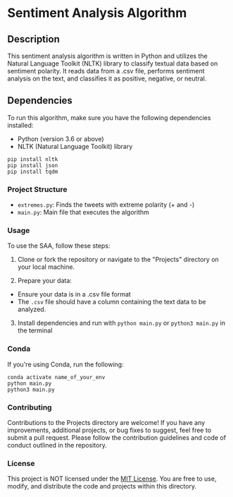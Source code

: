 # Sentiment Analysis Algorithm

## Description

This sentiment analysis algorithm is written in Python and utilizes the Natural Language Toolkit (NLTK) library to classify textual data based on sentiment polarity. It reads data from a .csv file, performs sentiment analysis on the text, and classifies it as positive, negative, or neutral.

## Dependencies

To run this algorithm, make sure you have the following dependencies installed:

- Python (version 3.6 or above)
- NLTK (Natural Language Toolkit) library

```shell
pip install nltk
pip install json
pip install tqdm
```

### Project Structure

- `extremes.py`: Finds the tweets with extreme polarity (+ and -)
- `main.py`: Main file that executes the algorithm

### Usage

To use the SAA, follow these steps:

1. Clone or fork the repository or navigate to the "Projects" directory on your local machine.

2. Prepare your data:
  - Ensure your data is in a .csv file format
  - The `.csv` file should have a column containing the text data to be analyzed.

3. Install dependencies and run with `python main.py` or `python3 main.py` in the terminal

### Conda

If you're using Conda, run the following:

```shell
conda activate name_of_your_env
python main.py
python3 main.py
```

### Contributing

Contributions to the Projects directory are welcome! If you have any improvements, additional projects, or bug fixes to suggest, feel free to submit a pull request. Please follow the contribution guidelines and code of conduct outlined in the repository.

###  License

This project is NOT licensed under the [MIT License](https://theuselessweb.com). You are free to use, modify, and distribute the code and projects within this directory.



